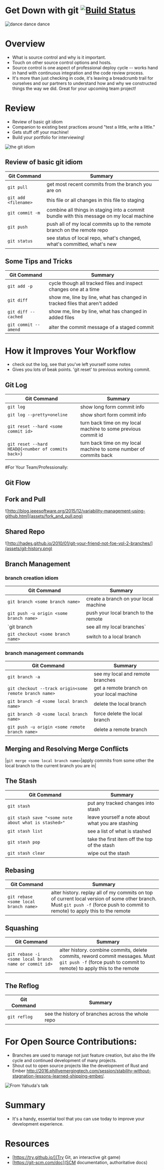 # Get Down with git [![Build Status](https://travis-ci.org/sarahelizgray/get_down_with_git.svg?branch=master)](https://travis-ci.org/sarahelizgray/get_down_with_git)

![dance dance dance](http://i.giphy.com/l46C8nSNYWU567Hs4.gif)

# Overview
* What is source control and why is it important.
* Touch on other source control options and hosts.
* Source control is one aspect of professional deploy cycle -- works hand in hand with continuous integration and the code review process.
* It's more than just checking in code, it's leaving a breadcrumb trail for ourselves and our partners to understand how and why we constructed things the way we did. Great for your upcoming team project!

# Review
* Review of basic git idiom
* Companion to existing best practices around "test a little, write a little."
* Gets stuff off your machine!
* Build your portfolio for interviewing!

![the git idiom](assets/git_idiom.png)

## Review of basic git idiom 
|Git Command       |Summary     |
|------------------|------------|
|`git pull`          |get most recent commits from the branch you are on|
|`git add <filename>`|this file or all changes in this file to staging|
|`git commit -m`     |combine all things in staging into a commit bundle with this message on my local machine|
|`git push`          |push all of my local commits up to the remote branch on the remote repo|
|`git status`        |see status of local repo, what's changed, what's committed, what's new|

## Some Tips and Tricks
|Git Command       |Summary     |
|------------------|------------|
|`git add -p`       |cycle though all tracked files and inspect changes one at a time|
|`git diff`          |show me, line by line, what has changed in tracked files that aren't added|
|`git diff --cached` |show me, line by line, what has changed in added files|
|`git commit --amend`|alter the commit message of a staged commit|


# How it Improves Your Workflow
* check out the log, see that you've left yourself some notes
* Gives you lots of beak points. 'git reset' to previous working commit.

## Git Log
|Git Command       |Summary     |
|------------------|------------|
|`git log`           |show long form commit info|
|`git log --pretty=oneline`| show short form commit info|
|`git reset --hard <some commit id>`|turn back time on my local machine to some previous commit id|
|`git reset --hard HEAD@{<number of commits back>}`|turn back time on my local machine to some number of commits back|


#For Your Team/Professionally:
## Git Flow
## Fork and Pull
![http://blog.ieeesoftware.org/2015/12/variability-management-using-github.html](assets/fork_and_pull.png)

## Shared Repo
![http://hades.github.io/2010/01/git-your-friend-not-foe-vol-2-branches/](assets/git-history.png)

## Branch Management
### branch creation idiom
|Git Command       |Summary     |
|------------------|------------|
|`git branch <some branch name>`|create a branch on your local machine|
|`git push -u origin <some branch name>`|push your local branch to the remote|
|`git branch|see all my local branches`|
|`git checkout <some branch name>`|switch to a local branch|

### branch management commands
|Git Command       |Summary     |
|------------------|------------|
|`git branch -a`|see my local and remote branches|
|`git checkout --track origin<some remote branch name>`|get a remote branch on your local machine|
|`git branch -d <some local branch name>`|delete the local branch|
|`git branch -D <some local branch name>`|force delete the local branch|
|`git push -u origin <some remote branch name>`|delete a remote branch|

## Merging and Resolving Merge Conflicts
|`git merge <some local branch name>`|apply commits from some other the local branch to the current branch you are in|

## The Stash
|Git Command       |Summary     |
|------------------|------------|
|`git stash`|put any tracked changes into stash|
|`git stash save "<some note about what is stashed>"`|leave yourself a note about what you are stashing|
|`git stash list`|see a list of what is stashed|
|`git stash pop`|take the first item off the top of the stash|
|`git stash clear`|wipe out the stash|

## Rebasing
|Git Command       |Summary     |
|------------------|------------|
|`git rebase <some local branch name>`|alter history. replay all of my commits on top of current local version of some other branch. Must `git push -f` (force push to commit to remote) to apply this to the remote|

## Squashing
|Git Command       |Summary     |
|------------------|------------|
|`git rebase -i <some local branch name or commit id>`|alter history. combine commits, delete commits, reword commit messages. Must `git push -f` (force push to commit to remote) to apply this to the remote|

## The Reflog
|Git Command       |Summary     |
|------------------|------------|
|`git reflog`|see the history of branches across the whole repo


# For Open Source Contributions: 
* Branches are used to manage not just feature creation, but also the life cycle and continued development of many projects. 
* Shout out to open source projects like the development of Rust and Ember http://2016.phillyemergingtech.com/session/stability-without-stagnation-lessons-learned-shipping-ember/.

![From Yahuda's talk](assets/ember.jpg)

# Summary 
* It's a handy, essential tool that you can use today to improve your development experience. 

# Resources
* [https://try.github.io/](Try Git, an interactive git game)
* [https://git-scm.com/doc](SCM documentation, authoritative docs)

